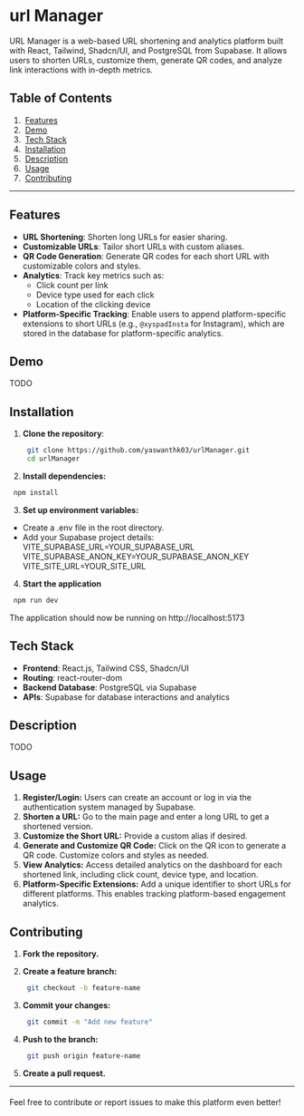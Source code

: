 
# url Manager

URL Manager is a web-based URL shortening and analytics platform built with React, Tailwind, Shadcn/UI, and PostgreSQL from Supabase. It allows users to shorten URLs, customize them, generate QR codes, and analyze link interactions with in-depth metrics.
## Table of Contents

1. &nbsp;[Features](#features)
2. &nbsp;[Demo](#demo)
3. &nbsp;[Tech Stack](#tech-stack)
4. &nbsp;[Installation](#installation)
5. &nbsp;[Description](#description)
6. &nbsp;[Usage](#usage)
7. &nbsp;[Contributing](#contributing)

---
## Features

- **URL Shortening**: Shorten long URLs for easier sharing.
- **Customizable URLs**: Tailor short URLs with custom aliases.
- **QR Code Generation**: Generate QR codes for each short URL with customizable colors and styles.
- **Analytics**: Track key metrics such as:
  - Click count per link
  - Device type used for each click
  - Location of the clicking device
- **Platform-Specific Tracking**: Enable users to append platform-specific extensions to short URLs (e.g., `@xyspadInsta` for Instagram), which are stored in the database for platform-specific analytics.

## Demo

 TODO


## Installation

1. **Clone the repository**:
   ```bash
    git clone https://github.com/yaswanthk03/urlManager.git
    cd urlManager
   ```

2. **Install dependencies:**
```bash
 npm install
```
3. **Set up environment variables:**

- Create a .env file in the root directory.
- Add your Supabase project details:
VITE_SUPABASE_URL=YOUR_SUPABASE_URL
VITE_SUPABASE_ANON_KEY=YOUR_SUPABASE_ANON_KEY
VITE_SITE_URL=YOUR_SITE_URL

4. **Start the application**
```bash
 npm run dev
```
The application should now be running on http://localhost:5173


## Tech Stack

- **Frontend**: React.js, Tailwind CSS, Shadcn/UI
- **Routing**: react-router-dom
- **Backend Database**: PostgreSQL via Supabase
- **APIs**: Supabase for database interactions and analytics

## Description
  TODO

## Usage
1. **Register/Login:** Users can create an account or log in via the authentication system managed by Supabase.
2. **Shorten a URL:** Go to the main page and enter a long URL to get a shortened version.
3. **Customize the Short URL:** Provide a custom alias if desired.
4. **Generate and Customize QR Code:** Click on the QR icon to generate a QR code. Customize colors and styles as needed.
5. **View Analytics:** Access detailed analytics on the dashboard for each shortened link, including click count, device type, and location.
6. **Platform-Specific Extensions:** Add a unique identifier to short URLs for different platforms. This enables tracking platform-based engagement analytics.
   
## Contributing

1. **Fork the repository.**

2. **Create a feature branch:**
    ```bash
     git checkout -b feature-name
    ```
3. **Commit your changes:**
    ```bash
     git commit -m "Add new feature"
    ```

4. **Push to the branch:**
    ```bash
     git push origin feature-name
    ```

5. **Create a pull request.**

---
####
Feel free to contribute or report issues to make this platform even better!
